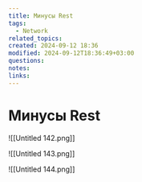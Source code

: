 ```yaml
---
title: Минусы Rest
tags:
  - Network
related_topics: 
created: 2024-09-12 18:36
modified: 2024-09-12T18:36:49+03:00
questions: 
notes: 
links: 
---
```

# Минусы Rest

![[Untitled 142.png]]

![[Untitled 143.png]]

![[Untitled 144.png]]